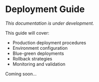 # Deployment Guide

*This documentation is under development.*

This guide will cover:
- Production deployment procedures
- Environment configuration
- Blue-green deployments
- Rollback strategies
- Monitoring and validation

Coming soon...
